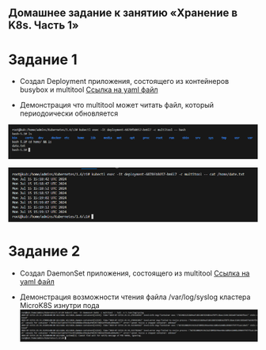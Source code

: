 ## Домашнее задание к занятию «Хранение в K8s. Часть 1»

# Задание 1
- Создал  Deployment приложения, состоящего из контейнеров busybox и multitool
[Ссылка на yaml файл](https://github.com/bogkofe/Kubernetes/blob/master/2.1/z1/deployment_z1.yaml)

- Демонстрация что multitool может читать файл, который периодоически обновляется

![image](https://github.com/bogkofe/Kubernetes/blob/master/2.1/files/1.1.png)

![image](https://github.com/bogkofe/Kubernetes/blob/master/2.1/files/1.png)

# Задание 2 
- Создал DaemonSet приложения, состоящего из multitool
[Ссылка на yaml файл](https://github.com/bogkofe/Kubernetes/blob/master/2.1/z2/ingress.yaml)

- Демонстрация возможности чтения файла /var/log/syslog кластера MicroK8S изнутри пода
![image](https://github.com/bogkofe/Kubernetes/blob/master/2.1/files/2.png)
